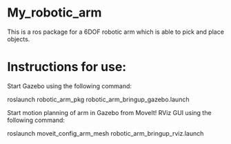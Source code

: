 # My_robotic_arm

This is a ros package for a 6DOF robotic arm which is able to pick and place objects.

# Instructions for use:

Start Gazebo using the following command:

roslaunch robotic_arm_pkg robotic_arm_bringup_gazebo.launch 

Start motion planning of arm in Gazebo from MoveIt! RViz GUI using the following command:

roslaunch moveit_config_arm_mesh robotic_arm_bringup_rviz.launch 


